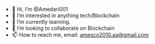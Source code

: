 - 👋 Hi, I’m @Amedari001
- 👀 I’m interested in anything tech/Blockchain 
- 🌱 I’m currently learning.
- 💞️ I’m looking to collaborate on Blockchain 
- 📫 How to reach me, email: amesco2010.aa@gmail.com

<!---
Amedari001/Amedari001 is a ✨ special ✨ repository because its `README.md` (this file) appears on your GitHub profile.
You can click the Preview link to take a look at your changes.
--->
